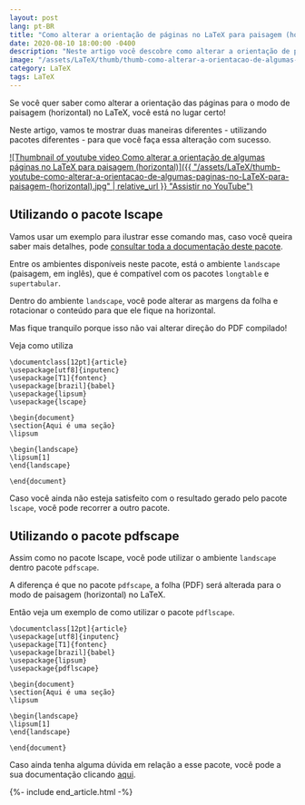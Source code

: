 ```yaml
---
layout: post
lang: pt-BR
title: "Como alterar a orientação de páginas no LaTeX para paisagem (horizontal)"
date: 2020-08-10 18:00:00 -0400
description: "Neste artigo você descobre como alterar a orientação de páginas no LaTeX para paisagem (horizontal)"
image: "/assets/LaTeX/thumb/thumb-como-alterar-a-orientacao-de-algumas-paginas-no-LaTeX-para-paisagem-(horizontal).jpg"
category: LaTeX
tags: LaTeX
---
```


Se você quer saber como alterar a orientação das páginas para o modo de paisagem (horizontal) no LaTeX, você está no lugar certo!

Neste artigo, vamos te mostrar duas maneiras diferentes - utilizando pacotes diferentes - para que você faça essa alteração com sucesso.

<!-- Youtube Video -->
<a href="https://youtu.be/PY18DEa77Fo" target="_blank">
  ![Thumbnail of youtube video Como alterar a orientação de algumas páginas no LaTeX para paisagem (horizontal)]({{ "/assets/LaTeX/thumb-youtube-como-alterar-a-orientacao-de-algumas-paginas-no-LaTeX-para-paisagem-(horizontal).jpg" | relative_url }} "Assistir no YouTube")
</a>

## Utilizando o pacote **lscape**

Vamos usar um exemplo para ilustrar esse comando mas, caso você queira saber mais detalhes, pode <a href="https://www.ctan.org/pkg/lscape" target="_blank">consultar toda a documentação deste pacote</a>.

Entre os ambientes disponíveis neste pacote, está o ambiente `landscape` (paisagem, em inglês), que é compatível com os pacotes `longtable` e `supertabular`.

Dentro do ambiente `landscape`, você pode alterar as margens da folha e rotacionar o conteúdo para que ele fique na horizontal.

Mas fique tranquilo porque isso não vai alterar direção do PDF compilado!

Veja como utiliza

```TeX
\documentclass[12pt]{article}
\usepackage[utf8]{inputenc}
\usepackage[T1]{fontenc}
\usepackage[brazil]{babel}
\usepackage{lipsum}
\usepackage{lscape}

\begin{document}
\section{Aqui é uma seção}
\lipsum

\begin{landscape}
\lipsum[1]
\end{landscape}

\end{document}
```

Caso você ainda não esteja satisfeito com o resultado gerado pelo pacote `lscape`, você pode recorrer a outro pacote.

## Utilizando o pacote **pdfscape**

Assim como no pacote lscape, você pode utilizar o ambiente `landscape` dentro pacote `pdfscape`.

A diferença é que no pacote `pdfscape`, a folha (PDF) será alterada para o modo de paisagem (horizontal) no LaTeX.

Então veja um exemplo de como utilizar o pacote `pdflscape`.

```TeX
\documentclass[12pt]{article}
\usepackage[utf8]{inputenc}
\usepackage[T1]{fontenc}
\usepackage[brazil]{babel}
\usepackage{lipsum}
\usepackage{pdflscape}

\begin{document}
\section{Aqui é uma seção}
\lipsum

\begin{landscape}
\lipsum[1]
\end{landscape}

\end{document}
```

Caso ainda tenha alguma dúvida em relação a esse pacote, você pode a sua documentação clicando <a href="https://www.ctan.org/pkg/pdflscape" target="_blank">aqui</a>.

{%- include end_article.html -%}
